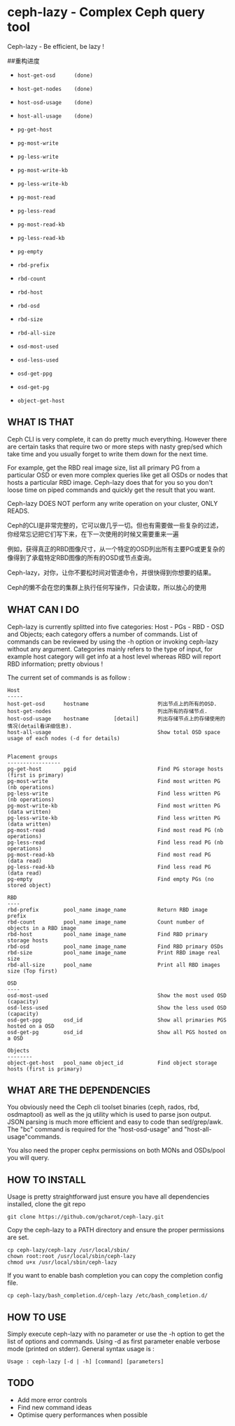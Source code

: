 # ceph-lazy - Complex Ceph query tool


Ceph-lazy - Be efficient, be lazy !


##重构进度

-     host-get-osd      (done)
-     host-get-nodes    (done)                             
-     host-osd-usage    (done)
-     host-all-usage    (done)                             
-     pg-get-host       
-     pg-most-write                                   
-     pg-less-write                                  
-     pg-most-write-kb                               
-     pg-less-write-kb                                
-     pg-most-read                                    
-     pg-less-read                                   
-     pg-most-read-kb                                 
-     pg-less-read-kb                               
-     pg-empty                                        
-     rbd-prefix       
-     rbd-count         
-     rbd-host         
-     rbd-osd           
-     rbd-size         
-     rbd-all-size      
-     osd-most-used                                   
-     osd-less-used                                   
-     osd-get-ppg      
-     osd-get-pg       
-     object-get-host   



## WHAT IS THAT

Ceph CLI is very complete, it can do pretty much everything. However there are certain tasks that require two or more steps with nasty grep/sed which take time and you usually forget to write them down for the next time.

For example, get the RBD real image size, list all primary PG from a particular OSD or even more complex queries like get all OSDs or nodes that hosts a particular RBD image.
Ceph-lazy does that for you so you don't loose time on piped commands and quickly get the result that you want.

Ceph-lazy DOES NOT perform any write operation on your cluster, ONLY READS.



Ceph的CLI是非常完整的，它可以做几乎一切。但也有需要做一些复杂的过滤，你经常忘记把它们写下来，在下一次使用的时候又需要重来一遍

例如，获得真正的RBD图像尺寸，从一个特定的OSD列出所有主要PG或更复杂的像得到了承载特定RBD图像的所有的OSD​​或节点查询。

Ceph-lazy，对你，让你不要松时间对管道命令，并很快得到你想要的结果。

Ceph的懒不会在您的集群上执行任何写操作，只会读取，所以放心的使用


## WHAT CAN I DO

Ceph-lazy is currently splitted into five categories: Host - PGs - RBD - OSD and Objects; each category offers a number of commands. List of commands can be reviewed by using the -h option or invoking ceph-lazy without any argument. 
Categories mainly refers to the type of input, for example host category will get info at a host level whereas RBD will report RBD information; pretty obvious !

The current set of commands is as follow : 

    Host
    -----
    host-get-osd      hostname                      列出节点上的所有的OSD.
    host-get-nodes                                  列出所有的存储节点.
    host-osd-usage    hostname        [detail]      列出存储节点上的存储使用的情况(detail看详细信息).
    host-all-usage                                  Show total OSD space usage of each nodes (-d for details)


    Placement groups
    -----------------
    pg-get-host       pgid                          Find PG storage hosts (first is primary) 
    pg-most-write                                   Find most written PG (nb operations)
    pg-less-write                                   Find less written PG (nb operations)
    pg-most-write-kb                                Find most written PG (data written)
    pg-less-write-kb                                Find less written PG (data written)
    pg-most-read                                    Find most read PG (nb operations)
    pg-less-read                                    Find less read PG (nb operations)
    pg-most-read-kb                                 Find most read PG (data read)
    pg-less-read-kb                                 Find less read PG (data read)
    pg-empty                                        Find empty PGs (no stored object)

    RBD
    ----
    rbd-prefix        pool_name image_name          Return RBD image prefix
    rbd-count         pool_name image_name          Count number of objects in a RBD image
    rbd-host          pool_name image_name          Find RBD primary storage hosts
    rbd-osd           pool_name image_name          Find RBD primary OSDs
    rbd-size          pool_name image_name          Print RBD image real size
    rbd-all-size      pool_name                     Print all RBD images size (Top first)

    OSD
    ----
    osd-most-used                                   Show the most used OSD (capacity)
    osd-less-used                                   Show the less used OSD (capacity)
    osd-get-ppg       osd_id                        Show all primaries PGS hosted on a OSD
    osd-get-pg        osd_id                        Show all PGS hosted on a OSD

    Objects
    --------
    object-get-host   pool_name object_id           Find object storage hosts (first is primary)


## WHAT ARE THE DEPENDENCIES

You obviously need the Ceph cli toolset binaries (ceph, rados, rbd, osdmaptool) as well as the jq utility which is used to parse json output. JSON parsing is much more efficient and easy to code than sed/grep/awk. The "bc" command is required for the "host-osd-usage" and "host-all-usage"commands.

You also need the proper cephx permissions on both MONs and OSDs/pool you will query.


## HOW TO INSTALL

Usage is pretty straightforward just ensure you have all dependencies installed, clone the git repo

```
git clone https://github.com/gcharot/ceph-lazy.git
```

Copy the ceph-lazy to a PATH directory and ensure the proper permissions are set.
```
cp ceph-lazy/ceph-lazy /usr/local/sbin/
chown root:root /usr/local/sbin/ceph-lazy
chmod u+x /usr/local/sbin/ceph-lazy
```

If you want to enable bash completion you can copy the completion config file.
```
cp ceph-lazy/bash_completion.d/ceph-lazy /etc/bash_completion.d/
```

## HOW TO USE

Simply execute ceph-lazy with no parameter or use the -h option to get the list of options and commands. Using -d as first parameter enable verbose mode (printed on stderr). General syntax usage is :

```
Usage : ceph-lazy [-d | -h] [command] [parameters]
```

## TODO

- Add more error controls
- Find new command ideas
- Optimise query performances when possible
